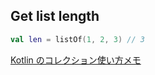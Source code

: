 ## Get list length

```kotlin
val len = listOf(1, 2, 3) // 3
```

[Kotlin のコレクション使い方メモ](https://qiita.com/opengl-8080/items/36351dca891b6d9c9687)
